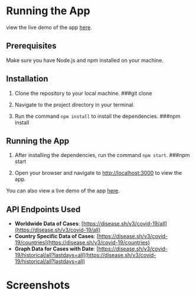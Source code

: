 # Running the App

view the live demo of the app [here](<https://frontend-task-green.vercel.app/>).


## Prerequisites
Make sure you have Node.js and npm installed on your machine.

## Installation
1. Clone the repository to your local machine.
###git clone <repository-url>

2. Navigate to the project directory in your terminal.

3. Run the command `npm install` to install the dependencies.
###npm install


## Running the App
1. After installing the dependencies, run the command `npm start`.
###npm start

2. Open your browser and navigate to [http://localhost:3000](http://localhost:3000) to view the app.

You can also view a live demo of the app [here](<https://frontend-task-green.vercel.app/>).


## API Endpoints Used
- **Worldwide Data of Cases**: [https://disease.sh/v3/covid-19/all](https://disease.sh/v3/covid-19/all)
- **Country Specific Data of Cases**: [https://disease.sh/v3/covid-19/countries](https://disease.sh/v3/covid-19/countries)
- **Graph Data for Cases with Date**: [https://disease.sh/v3/covid-19/historical/all?lastdays=all](https://disease.sh/v3/covid-19/historical/all?lastdays=all)


# Screenshots



